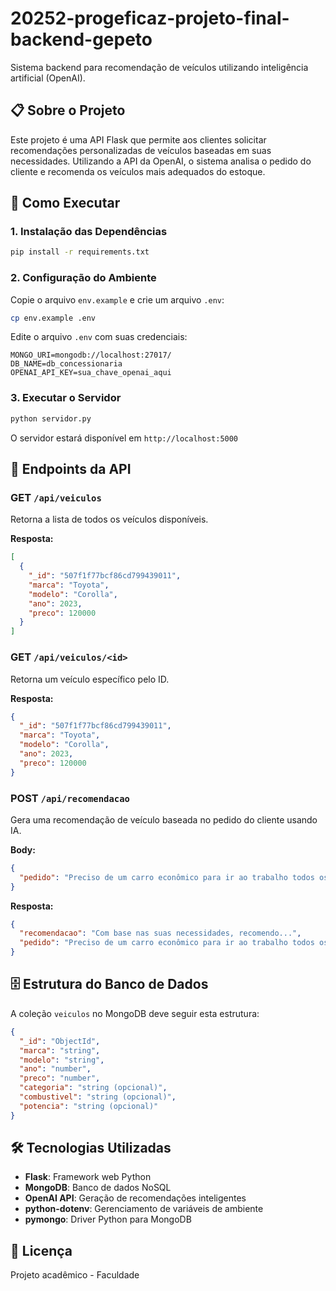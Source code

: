 # 20252-progeficaz-projeto-final-backend-gepeto

Sistema backend para recomendação de veículos utilizando inteligência artificial (OpenAI).

## 📋 Sobre o Projeto

Este projeto é uma API Flask que permite aos clientes solicitar recomendações personalizadas de veículos baseadas em suas necessidades. Utilizando a API da OpenAI, o sistema analisa o pedido do cliente e recomenda os veículos mais adequados do estoque.

## 🚀 Como Executar

### 1. Instalação das Dependências

```bash
pip install -r requirements.txt
```

### 2. Configuração do Ambiente

Copie o arquivo `env.example` e crie um arquivo `.env`:

```bash
cp env.example .env
```

Edite o arquivo `.env` com suas credenciais:

```env
MONGO_URI=mongodb://localhost:27017/
DB_NAME=db_concessionaria
OPENAI_API_KEY=sua_chave_openai_aqui
```

### 3. Executar o Servidor

```bash
python servidor.py
```

O servidor estará disponível em `http://localhost:5000`

## 📡 Endpoints da API

### GET `/api/veiculos`
Retorna a lista de todos os veículos disponíveis.

**Resposta:**
```json
[
  {
    "_id": "507f1f77bcf86cd799439011",
    "marca": "Toyota",
    "modelo": "Corolla",
    "ano": 2023,
    "preco": 120000
  }
]
```

### GET `/api/veiculos/<id>`
Retorna um veículo específico pelo ID.

**Resposta:**
```json
{
  "_id": "507f1f77bcf86cd799439011",
  "marca": "Toyota",
  "modelo": "Corolla",
  "ano": 2023,
  "preco": 120000
}
```

### POST `/api/recomendacao`
Gera uma recomendação de veículo baseada no pedido do cliente usando IA.

**Body:**
```json
{
  "pedido": "Preciso de um carro econômico para ir ao trabalho todos os dias, com bom consumo e até 50 mil reais"
}
```

**Resposta:**
```json
{
  "recomendacao": "Com base nas suas necessidades, recomendo...",
  "pedido": "Preciso de um carro econômico para ir ao trabalho todos os dias, com bom consumo e até 50 mil reais"
}
```

## 🗄️ Estrutura do Banco de Dados

A coleção `veiculos` no MongoDB deve seguir esta estrutura:

```json
{
  "_id": "ObjectId",
  "marca": "string",
  "modelo": "string",
  "ano": "number",
  "preco": "number",
  "categoria": "string (opcional)",
  "combustivel": "string (opcional)",
  "potencia": "string (opcional)"
}
```

## 🛠️ Tecnologias Utilizadas

- **Flask**: Framework web Python
- **MongoDB**: Banco de dados NoSQL
- **OpenAI API**: Geração de recomendações inteligentes
- **python-dotenv**: Gerenciamento de variáveis de ambiente
- **pymongo**: Driver Python para MongoDB

## 📝 Licença

Projeto acadêmico - Faculdade

